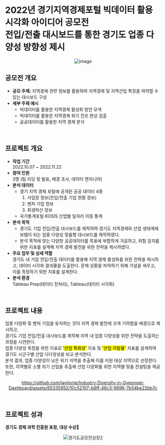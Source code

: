 # 2022년 경기지역경제포털 빅데이터 활용 시각화 아이디어 공모전 <br> 전입/전출 대시보드를 통한 경기도 업종 다양성 방향성 제시

<div align="center">
  
![image](https://github.com/jayjinnie/Industry-Diversity-in-Gyeonggi-Dashboard/assets/65335952/b0ec607f-ac96-46e7-b021-b278e7346fe9)
</div>

## 공모전 개요
* **공모 주제:** 지역경제 관련 정보를 활용하여 지역경제 및 지역산업 특징을 파악할 수 있는 대시보드 구성
* **세부 주제 예시**
  * 빅데이터를 활용한 지역경제 활성화 방안 모색
  * 빅데이터를 활용한 지역경제 위기 전조 현상 검출
  * 공공데이터를 활용한 지역 경제 분석

<br>

## 프로젝트 개요
* **작업 기간**<br>
  2022.10.07 ~ 2022.11.22
* **참여 인원** <br>
  3명 (팀 리딩 및 발표, 배경 조사, 데이터 엔지니어)
* **분석 데이터** <br>
  * 경기 지역 경제 포털에 공개된 공공 데이터 4종
      1) 사업장 정보(전입/전출 기업 현황 정보)
      2) 벤처 기업 정보
      3) 회생파산 정보
  * 국가통계포털 KOSIS 산업별 일자리 이동 통계
* **분석 목적** <br>
  * 경기도 기업 전입/전출 대시보드를 제작하여 경기도 지역경제와 산업 생태계에 보탬이 되는 업종 다양성 맞춤형 대시보드를 제작하였다.<br>
  * 분석 목적에 맞는 다양한 공공데이터를 목표에 부합하게 가공하고, 위험 감지를 위한 지표를 설계해 지역 경제 발전을 위한 전략을 제시하였다.
* **주요 업무 및 상세 역할** <br>
  경기도 내 기업 전입/전출 데이터를 활용해 지역 경제 활성화를 위한 전략을 제시하고, 데이터 시각화 결과물을 도출한다. 문제 상황을 파악하기 위해 가설을 세우고, 이를 측정하기 위한 지표를 설계한다. 
* **분석 환경** <br>
  Tableau Prep(데이터 전처리), Tableau(데이터 시각화)

<br>

## 프로젝트 내용
업종 다양화 및 벤처 기업을 유치하는 것이 지역 경제 발전에 크게 기여함을 배경으로 제시하고, <br>
경기도 기업 전입/전출 대시보드를 제작해 지역 내 업종 다양성을 위한 전략을 도출하는 과정을 시연한다. <br>
업종 다양성 측정을 위한 지표로 <mark>'산업 특화성'</mark> 지표 및 <mark>'산업 이탈율'</mark> 지표를 설계하여 경기도 시군구별 산업 다다양성을 비교·분석한다. <br>
분석 결과, 업종 다양성이 낮은 위기 지역을 추출해 이를 지원 대상 지역으로 선정한다. <br>
또한, 지역별로 소멸 위기 산업을 추출해 산업 다양화를 위한 지역별 맞춤 컨설팅을 제공한다.

<div align="center">

https://github.com/jayjinnie/Industry-Diversity-in-Gyeonggi-Dashboard/assets/65335952/10c52107-b8ff-46c3-9896-7b54be22bb7c
</div>

<br>

## 프로젝트 성과
**경기도 경제 과학 진흥원 표창, 대상 수상🎉**
<div align="center">

![경기도공모전상장2](https://github.com/jayjinnie/Industry-Diversity-in-Gyeonggi-Dashboard/assets/65335952/19eb7522-ba59-4173-b437-59d8d2945086)
</div>
